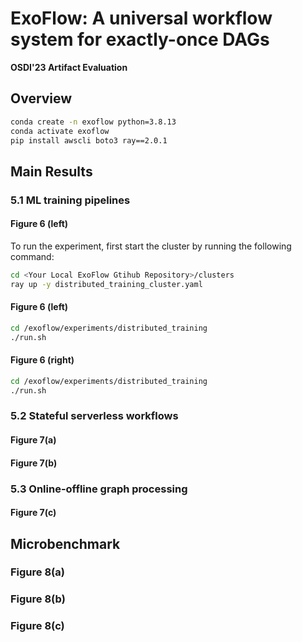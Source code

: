 # ExoFlow: A universal workflow system for exactly-once DAGs

**OSDI'23 Artifact Evaluation**

## Overview


```bash
conda create -n exoflow python=3.8.13
conda activate exoflow
pip install awscli boto3 ray==2.0.1
```

## Main Results

### 5.1 ML training pipelines



#### Figure 6 (left)

To run the experiment, first start the cluster by running the following command:

```bash
cd <Your Local ExoFlow Gtihub Repository>/clusters
ray up -y distributed_training_cluster.yaml
```

#### Figure 6 (left)

```bash
cd /exoflow/experiments/distributed_training
./run.sh
```

#### Figure 6 (right)

```bash
cd /exoflow/experiments/distributed_training
./run.sh
```

### 5.2 Stateful serverless workflows

#### Figure 7(a)


#### Figure 7(b)

### 5.3 Online-offline graph processing

#### Figure 7(c)

## Microbenchmark

### Figure 8(a)

### Figure 8(b)

### Figure 8(c)
